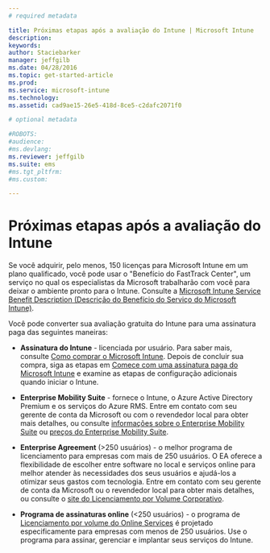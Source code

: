 ```yaml
---
# required metadata

title: Próximas etapas após a avaliação do Intune | Microsoft Intune
description:
keywords:
author: Staciebarker
manager: jeffgilb
ms.date: 04/28/2016
ms.topic: get-started-article
ms.prod:
ms.service: microsoft-intune
ms.technology:
ms.assetid: cad9ae15-26e5-418d-8ce5-c2dafc2071f0

# optional metadata

#ROBOTS:
#audience:
#ms.devlang:
ms.reviewer: jeffgilb
ms.suite: ems
#ms.tgt_pltfrm:
#ms.custom:

---
```


# Próximas etapas após a avaliação do Intune
Se você adquirir, pelo menos, 150 licenças para Microsoft Intune em um plano qualificado, você pode usar o "Benefício do FastTrack Center", um serviço no qual os especialistas da Microsoft trabalharão com você para deixar o ambiente pronto para o Intune. Consulte a [Microsoft Intune Service Benefit Description (Descrição do Benefício do Serviço do Microsoft Intune)](https://technet.microsoft.com/library/mt228265.aspx).

Você pode converter sua avaliação gratuita do Intune para uma assinatura paga das seguintes maneiras:

-   **Assinatura do Intune** - licenciada por usuário. Para saber mais, consulte [Como comprar o Microsoft Intune](http://www.microsoft.com/en-us/server-cloud/products/microsoft-intune/Purchasing.aspx). Depois de concluir sua compra, siga as etapas em [Comece com uma assinatura paga do Microsoft Intune](/intune/get-started/start-with-a-paid-subscription-to-microsoft-intune) e examine as etapas de configuração adicionais quando iniciar o Intune.

-   **Enterprise Mobility Suite** - fornece o Intune, o Azure Active Directory Premium e os serviços do Azure RMS. Entre em contato com seu gerente de conta da Microsoft ou com o revendedor local para obter mais detalhes, ou consulte [informações sobre o Enterprise Mobility Suite](https://www.microsoft.com/en-us/server-cloud/enterprise-mobility/overview.aspx) ou [preços do Enterprise Mobility Suite](http://www.microsoft.com/en-us/server-cloud/products/enterprise-mobility-suite/Purchasing.aspx).

-   **Enterprise Agreement** (&gt;250 usuários) - o melhor programa de licenciamento para empresas com mais de 250 usuários. O EA oferece a flexibilidade de escolher entre software no local e serviços online para melhor atender às necessidades dos seus usuários e ajudá-los a otimizar seus gastos com tecnologia. Entre em contato com seu gerente de conta da Microsoft ou o revendedor local para obter mais detalhes, ou consulte o [site do Licenciamento por Volume Corporativo](http://www.microsoft.com/licensing/licensing-options/enterprise.aspx).

-   **Programa de assinaturas online** (&lt;250 usuários) - o programa de [Licenciamento por volume do Online Services](http://www.microsoft.com/licensing/online-services/default.aspx) é projetado especificamente para empresas com menos de 250 usuários. Use o programa para assinar, gerenciar e implantar seus serviços do Intune.


<!--HONumber=May16_HO1-->


